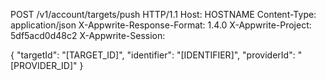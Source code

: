 POST /v1/account/targets/push HTTP/1.1
Host: HOSTNAME
Content-Type: application/json
X-Appwrite-Response-Format: 1.4.0
X-Appwrite-Project: 5df5acd0d48c2
X-Appwrite-Session: 

{
  "targetId": "[TARGET_ID]",
  "identifier": "[IDENTIFIER]",
  "providerId": "[PROVIDER_ID]"
}
